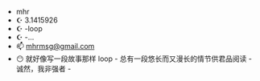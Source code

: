 - mhr
- ☪ 3.1415926
- ☪ -loop
- ☪ -...
- 📫 mhrmsg@gmail.com 
- 😶 就好像写一段故事那样 loop -
     总有一段悠长而又漫长的情节供君品阅读 -
     诚然，我非强者 -


